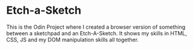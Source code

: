 # Etch-a-Sketch

This is the Odin Project where I created a browser version of something between a sketchpad and an Etch-A-Sketch. It shows my skills in HTML, CSS, JS and my DOM manipulation skills all together. 